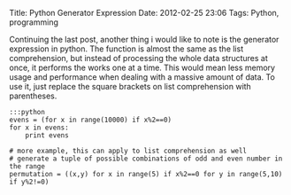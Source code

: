 Title: Python Generator Expression
Date: 2012-02-25 23:06
Tags: Python, programming

Continuing the last post, another thing i would like to note is the
generator expression in python. The function is almost the same as the
list comprehension, but instead of processing the whole data structures
at once, it performs the works one at a time. This would mean less
memory usage and performance when dealing with a massive amount of data.
To use it, just replace the square brackets on list comprehension with
parentheses.

    :::python
    evens = (for x in range(10000) if x%2==0)
    for x in evens:
        print evens

    # more example, this can apply to list comprehension as well
    # generate a tuple of possible combinations of odd and even number in the range
    permutation = ((x,y) for x in range(5) if x%2==0 for y in range(5,10) if y%2!=0)

